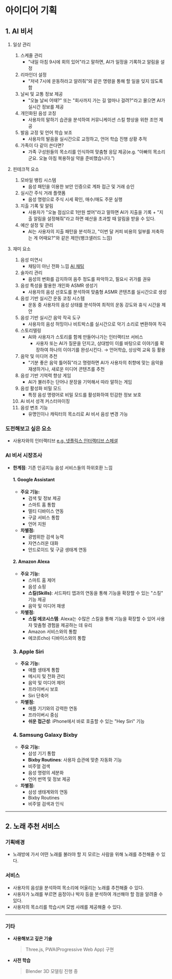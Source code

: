 # 아이디어 기획

## 1. AI 비서

1. 일상 관리

   1. 스케줄 관리
      - "내일 아침 9시에 회의 있어"라고 말하면, AI가 일정을 기록하고 알림을 설정
   2. 리마인더 설정
      - "저녁 7시에 운동하라고 알려줘"와 같은 명령을 통해 할 일을 잊지 않도록 함
   3. 날씨 및 교통 정보 제공
      - "오늘 날씨 어때?" 또는 "회사까지 가는 길 얼마나 걸려?"라고 물으면 AI가 실시간 정보를 제공
   4. 개인화된 음성 코칭
      - 사용자의 말하기 습관을 분석하여 커뮤니케이션 스킬 향상을 위한 조언 제공
   5. 발음 교정 및 언어 학습 보조
      - 사용자의 발음을 실시간으로 교정하고, 언어 학습 진행 상황 추적
   6. 가족이 다 같이 쓴다면?
      - 가족 구성원들의 목소리를 인식하여 맞춤형 응답 제공(e.g. "아빠의 목소리군요. 오늘 아침 복용하실 약을 준비했습니다.”)

1. 핀테크적 요소

   1. 모바일 뱅킹 시스템
      - 음성 패턴을 이용한 보안 인증으로 계좌 접근 및 거래 승인
   2. 실시간 주식 거래 플랫폼
      - 음성 명령으로 주식 시세 확인, 매수/매도 주문 실행
   3. 지출 기록 및 알림
      - 사용자가 "오늘 점심으로 1만원 썼어"라고 말하면 AI가 지출을 기록 + "지출 알림을 설정해줘"라고 하면 예산을 초과할 때 알림을 받을 수 있다.
   4. 예산 설정 및 관리
      - AI는 사용자의 지출 패턴을 분석하고, "이번 달 커피 비용의 일부를 저축하는 게 어때요?"와 같은 제안(뱅크샐러드 느낌)

1. 재미 요소
   1. 음성 미연시
      - 채팅이 아닌 전화 느낌
        [AI 채팅](https://n.news.naver.com/article/138/0002178625?cds=news_my_20s)
   2. 술자리 관리
      - 음성의 변화를 감지하여 음주 정도를 파악하고, 필요시 귀가를 권유
   3. 음성 특성을 활용한 개인화 ASMR 생성기
      - 사용자의 음성 선호도를 분석하여 맞춤형 ASMR 콘텐츠를 실시간으로 생성
   4. 음성 기반 실시간 운동 코칭 시스템
      - 운동 중 사용자의 음성 상태를 분석하여 최적의 운동 강도와 휴식 시간을 제안
   5. 음성 기반 실시간 음악 작곡 도구
      - 사용자의 음성 허밍이나 비트박스를 실시간으로 악기 소리로 변환하여 작곡
   6. 스토리텔링
      - AI와 사용자가 스토리를 함께 만들어나가는 인터랙티브 서비스
        - 사용자 또는 AI가 질문을 던지고, 상대방이 이를 바탕으로 이야기를 확장하여 하나의 이야기를 완성시킨다. → 언어학습, 상상력 교육 등 활용
   7. 음악 및 미디어 추천
      - "기분 좋은 음악 틀어줘"라고 명령하면 AI가 사용자의 취향에 맞는 음악을 재생하거나, 새로운 미디어 콘텐츠를 추천
   8. 음성 기반 기억력 향상 게임
      - AI가 불러주는 단어나 문장을 기억해서 따라 말하는 게임
   9. 음성 활성화 비밀 모드
      - 특정 음성 명령어로 비밀 모드를 활성화하여 민감한 정보 보호
   10. Ai 비서 성격 커스터마이징
   11. 음성 변조 기능
       - 유명인이나 캐릭터의 목소리로 AI 비서 음성 변경 가능

### 도전해보고 싶은 요소

- 사용자와의 인터랙티브
  [e.g. 넷플릭스 인터랙티브 스페셜](https://www.netflix.com/kr/browse/genre/2869704)

### AI 비서 시장조사

- **한계점**: 기존 인공지능 음성 서비스들의 하위호환 느낌
  #### **1. Google Assistant**
  - **주요 기능:**
    - 검색 및 정보 제공
    - 스마트 홈 통합
    - 멀티 디바이스 연동
    - 구글 서비스 통합
    - 언어 지원
  - **차별점:**
    - 광범위한 검색 능력
    - 자연스러운 대화
    - 안드로이드 및 구글 생태계 연동
  #### **2. Amazon Alexa**
  - **주요 기능:**
    - 스마트 홈 제어
    - 음성 쇼핑
    - **스킬(Skills)**: 서드파티 앱과의 연동을 통해 기능을 확장할 수 있는 "스킬" 기능 제공
    - 음악 및 미디어 재생
  - **차별점:**
    - **스킬 에코시스템**: Alexa는 수많은 스킬을 통해 기능을 확장할 수 있어 사용자 맞춤형 경험을 제공하는 데 유리
    - Amazon 서비스와의 통합
    - 에코(Echo) 디바이스와의 통합
  ### **3. Apple Siri**
  - **주요 기능:**
    - 애플 생태계 통합
    - 메시지 및 전화 관리
    - 음악 및 미디어 제어
    - 프라이버시 보호
    - Siri 단축어
  - **차별점:**
    - 애플 기기와의 강력한 연동
    - 프라이버시 중심
    - **쉬운 접근성**: iPhone에서 바로 호출할 수 있는 "Hey Siri" 기능
  ### **4. Samsung Galaxy Bixby**
  - **주요 기능:**
    - 삼성 기기 통합
    - **Bixby Routines**: 사용자 습관에 맞춘 자동화 기능
    - 비주얼 검색
    - 음성 명령의 세분화
    - 언어 번역 및 정보 제공
  - **차별점:**
    - 삼성 생태계와의 연동
    - Bixby Routines
    - 비주얼 검색과 인식

---

## 2. 노래 추천 서비스

### 기획배경

- 노래방에 가서 어떤 노래를 불러야 할 지 모르는 사람을 위해 노래를 추천해줄 수 있다.

### 서비스

- 사용자의 음성을 분석하여 목소리에 어울리는 노래를 추천해줄 수 있다.
- 사용자가 노래를 부르면 음정이나 박자 등을 분석하여 개선해야 할 점을 알려줄 수 있다.
- 사용자의 목소리를 학습시켜 모범 사례를 제공해줄 수 있다.

---

### 기타

- **사용해보고 깊은 기술**

  > Three.js, PWA(Progressive Web App) 구현

- **사전 학습**
  > Blender 3D 모델링 진행 중

